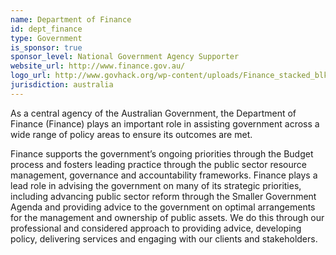 ```yaml
---
name: Department of Finance
id: dept_finance
type: Government
is_sponsor: true
sponsor_level: National Government Agency Supporter
website_url: http://www.finance.gov.au/
logo_url: http://www.govhack.org/wp-content/uploads/Finance_stacked_blk-300x204.jpg
jurisdiction: australia
---
```


As a central agency of the Australian Government, the Department of Finance (Finance) plays an important role in assisting government across a wide range of policy areas to ensure its outcomes are met.

Finance supports the government’s ongoing priorities through the Budget process and fosters leading practice through the public sector resource management, governance and accountability frameworks. Finance plays a lead role in advising the government on many of its strategic priorities, including advancing public sector reform through the Smaller Government Agenda and providing advice to the government on optimal arrangements for the management and ownership of public assets. We do this through our professional and considered approach to providing advice, developing policy, delivering services and engaging with our clients and stakeholders.